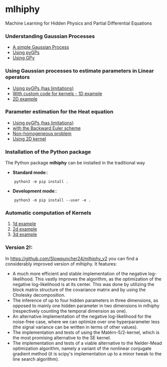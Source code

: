 # mlhiphy
Machine Learning for Hidden Physics and Partial Differential Equations


### Understanding Gaussian Processes

* [A simple Gaussian Process](http://nbviewer.jupyter.org/github/ratnania/mlhiphy/blob/master/intro/simple_gp.ipynb)
* [Using pyGPs](http://nbviewer.jupyter.org/github/ratnania/mlhiphy/blob/master/Simple%20GP%20with%20pyGPs.ipynb)
* [Using GPy](http://nbviewer.jupyter.org/github/ratnania/mlhiphy/blob/master/intro/simple_gp_GPy.ipynb)



### Using Gaussian processes to estimate parameters in Linear operators

* [Using pyGPs (has limitations)](http://nbviewer.jupyter.org/github/ratnania/mlhiphy/blob/master/parameter_estimation/par_est_with_pyGPs.ipynb)
* [With custom code for kernels - 1D example](http://nbviewer.jupyter.org/github/ratnania/mlhiphy/blob/master/parameter_estimation/par_est.ipynb)
* [2D example](http://nbviewer.jupyter.org/github/ratnania/mlhiphy/blob/master/parameter_estimation/par_est_2dkernel.ipynb)


### Parameter estimation for the Heat equation

* [Using pyGPs (has limitations)](http://nbviewer.jupyter.org/github/ratnania/mlhiphy/blob/master/Heat_Equation_with_pyGPs.ipynb)
* [with the Backward Euler scheme](http://nbviewer.jupyter.org/github/ratnania/mlhiphy/blob/master/heat_eqn_numerical_gp.ipynb)
* [Non-homogeneous problem](http://nbviewer.jupyter.org/github/ratnania/mlhiphy/blob/master/heat_eqn_non_homo_numerical_gp.ipynb)
* [Using 2D kernel](http://nbviewer.jupyter.org/github/ratnania/mlhiphy/blob/master/heat_eqn.ipynb)


### Installation of the Python package

The Python package **mlhiphy** can be installed in the traditional way


* **Standard mode**::

```shell
    python3 -m pip install .
```

* **Development mode**::

```shell
    python3 -m pip install --user -e .
```

### Automatic computation of Kernels

1. [1d example](http://nbviewer.jupyter.org/github/ratnania/mlhiphy/blob/devel-ara/autoker/01_example_1d.ipynb)
2. [2d example](http://nbviewer.jupyter.org/github/ratnania/mlhiphy/blob/devel-ara/autoker/02_example_2d.ipynb)
3. [3d example](http://nbviewer.jupyter.org/github/ratnania/mlhiphy/blob/devel-ara/autoker/03_example_3d.ipynb)


### Version 2!:

In https://github.com/Slowpuncher24/mlhiphy_v2 you can find a considerably improved version of mlhiphy. It features:

* A much more efficient and stable implementation of the negative log-likelihood. This vastly improves the algorithm, as the optimization of the negative log-likelihood is at its center. This was done by utilizing the block matrix structure of the covariance matrix and by using the Cholesky decomposition.
* The inference of up to four hidden parameters in three dimensions, as opposed to mainly one hidden parameter in two dimensions in mlhiphy (respectively counting the temporal dimension as one).
* An alternative implementation of the negative log-likelihood for the noise-free case, where we can optimize over one hyperparameter less (the signal variance can be written in terms of other values).
* The implementation and tests of using the Matérn-5/2-kernel, which is the most promising alternative to the SE kernel.
* The implementation and tests of a viable alternative to the Nelder-Mead optimization algorithm, namely a variant of the nonlinear conjugate gradient method (it is scipy's implementation up to a minor tweak to the line search algorithm).









